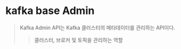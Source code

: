 # kafka base Admin

> Kafka Admin API는 Kafka 클러스터의 메타데이터를 관리하는 API이다.
>
> > 클러스터, 브로커 및 토픽을 관리하는 역할
